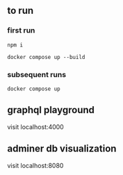 ## to run

### first run

`npm i`

`docker compose up --build`

### subsequent runs

`docker compose up`

## graphql playground

visit localhost:4000

## adminer db visualization

visit localhost:8080
